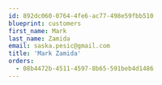 ```yaml
---
id: 892dc060-0764-4fe6-ac77-498e59fbb510
blueprint: customers
first_name: Mark
last_name: Zamida
email: saska.pesic@gmail.com
title: 'Mark Zamida'
orders:
  - 08b4472b-4511-4597-8b65-591beb4d1486
---
```

